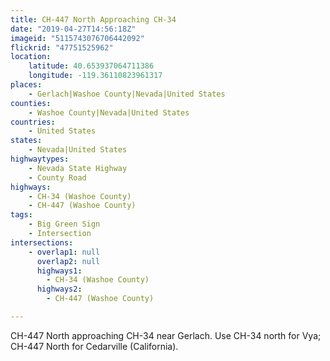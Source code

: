 ```yaml
---
title: CH-447 North Approaching CH-34
date: "2019-04-27T14:56:18Z"
imageid: "5115743076706442092"
flickrid: "47751525962"
location:
    latitude: 40.653937064711386
    longitude: -119.36110823961317
places:
    - Gerlach|Washoe County|Nevada|United States
counties:
    - Washoe County|Nevada|United States
countries:
    - United States
states:
    - Nevada|United States
highwaytypes:
    - Nevada State Highway
    - County Road
highways:
    - CH-34 (Washoe County)
    - CH-447 (Washoe County)
tags:
    - Big Green Sign
    - Intersection
intersections:
    - overlap1: null
      overlap2: null
      highways1:
        - CH-34 (Washoe County)
      highways2:
        - CH-447 (Washoe County)

---
```

CH-447 North approaching CH-34 near Gerlach.  Use CH-34 north for Vya; CH-447 North for Cedarville (California).